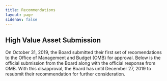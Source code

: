 ```yaml
---
title: Recommendations
layout: page
sidenav: false
---
```



## High Value Asset Submission 

On October 31, 2019, the Board submitted their first set of recomendations to the Office of Management and Budget (OMB) for approval. Below is the official submission from the Board along with the official response from OMB. With this disapproval, the Board has until December 27, 2019 to resubmit their recommendation for further consideration. 


